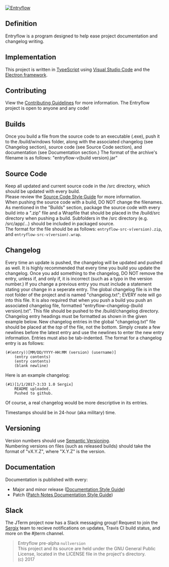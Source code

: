 [![Entryflow](https://sergix.github.io/img/entryflow.png)](https://sergix.github.io/projects/entryflow/index.html)

## Definition
Entryflow is a program designed to help ease project documentation and changelog writing.

## Implementation
This project is written in [TypeScript](http://www.typescriptlang.org/index.html) using [Visual Studio Code](https://code.visualstudio.com/) and the [Electron framework](https://electron.atom.io).

## Contributing
View the [Contributing Guidelines](https://github.com/Sergix/Entryflow/blob/master/CONTRIBUTING.md) for more information. The Entryflow project is open to anyone and any code!

## Builds
Once you build a file from the source code to an executable (.exe), push it to the /build/windows folder, along with the associated changelog (see Changelog section), source code (see Source Code section), and documentation (see Documentation section.)
The format of the archive's filename is as follows: "entryflow-v(build version).jar"

## Source Code
Keep all updated and current source code in the /src directory, which should be updated with every build.  
Please review the [Source Code Style Guide](https://github.com/Sergix/Entryflow/blob/master/docs/SourceStyleGuide.md) for more information.  
When pushing the source code with a build, DO NOT change the filenames.
As mentioned in the "Builds" section, package the source code with every build into a ".zip" file and a Wrapfile that should be placed in the /build/src directory when pushing a build. Subfolders in the /src directory (e.g. /src/app/...) should be included in packaged source.  
The format for the file should be as follows: `entryflow-src-v(version).zip`, and `entryflow-src-v(version).wrap`.

## Changelog
Every time an update is pushed, the changelog will be updated and pushed as well.
It is highly recommended that every time you build you update the changelog. Once you add something to the changelog, DO NOT remove the entry, unless if, and only if, it is incorrect (such as a typo in the version number.) If you change a previous entry you must include a statement stating your change in a seperate entry.
The global changelog file is in the root folder of the project and is named "changelog.txt"; EVERY note will go into this file. It is also required that when you push a build you push an associated changelog file, formatted "entryflow-changelog-(build version).txt". This file should be pushed to the /build/changelog directory.
Changelog entry headings must be formatted as shown in the given example below.
New changelog entries in the global "changelog.txt" file should be placed at the _top_ of the file, not the bottom. Simply create a few newlines before the latest entry and use the newlines to enter the new entry information. Entries must also be tab-indented.
The format for a changelog entry is as follows:
```
(#(entry))[MM/DD/YYYY-HH:MM (version) (username)]   
	(entry contents)   
	(entry contents)  
	(blank newline)  
```
Here is an example changelog:  
```
(#1)[1/1/2017-3:33 1.0 Sergix]
	README uploaded.  
	Pushed to github.  

```
Of course, a real changelog would be more descriptive in its entries.

Timestamps should be in 24-hour (aka military) time.

## Versioning
Version numbers should use [Semantic Versioning](https://github.com/mojombo/semver/blob/master/semver.md).  
Numbering versions on files (such as released builds) should take the format of "vX.Y.Z", where "X.Y.Z" is the version.

## Documentation
Documentation is published with every:
- Major and minor release ([Documentation Style Guide](https://github.com/Sergix/Entryflow/blob/master/docs/DocStyleGuide.md))
- Patch ([Patch Notes Documentation Style Guide](https://github.com/Sergix/Entryflow/blob/master/docs/PatchDocStyleGuide.md))

## Slack
The JTerm project now has a Slack messaging group! Request to join the [Sergix](https://sergix.slack.com/) team to recieve notifications on updates, Travis CI build status, and more on the #jterm channel.

> Entryflow pre-alpha 
> `nullversion`  
> This project and its source are held under the GNU General Public License, located in the LICENSE file in the project's directory.  
> (c) 2017
